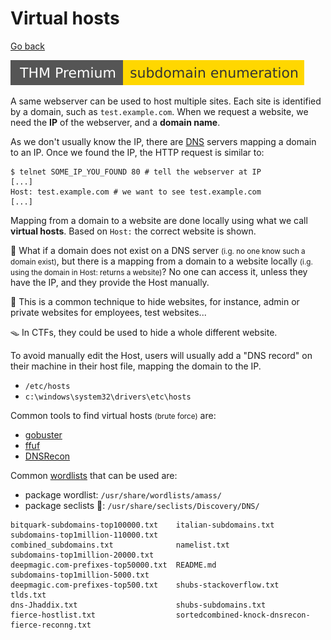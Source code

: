 # Virtual hosts

[Go back](../index.md)

[![subdomainenumeration](../../../_badges/thmp/subdomainenumeration.svg)](https://tryhackme.com/room/subdomainenumeration)

<div class="row row-cols-md-2"><div>

A same webserver can be used to host multiple sites. Each site is identified by a domain, such as `test.example.com`. When we request a website, we need the **IP** of the webserver, and a **domain name**.

As we don't usually know the IP, there are [DNS](/operating-systems/networking/protocols/dns.md) servers mapping a domain to an IP. Once we found the IP, the HTTP request is similar to:

```bash!
$ telnet SOME_IP_YOU_FOUND 80 # tell the webserver at IP
[...]
Host: test.example.com # we want to see test.example.com
[...]
```

Mapping from a domain to a website are done locally using what we call **virtual hosts**. Based on `Host:` the correct website is shown.

🤔 What if a domain does not exist on a DNS server <small>(i.g. no one know such a domain exist)</small>, but there is a mapping from a domain to a website locally <small>(i.g. using the domain in Host: returns a website)</small>? No one can access it, unless they have the IP, and they provide the Host manually.

🎁 This is a common technique to hide websites, for instance, admin or private websites for employees, test websites...

🪤 In CTFs, they could be used to hide a whole different website.
</div><div>

To avoid manually edit the Host, users will usually add a "DNS record" on their machine in their host file, mapping the domain to the IP.

* `/etc/hosts`
* `c:\windows\system32\drivers\etc\hosts`

Common tools to find virtual hosts <small>(brute force)</small> are:

* [gobuster](../tools/gobuster.md#vhost-brute-force)
* [ffuf](../tools/ffuf.md#vhost-brute-force)
* [DNSRecon](../tools/dnsrecon.md)

Common [wordlists](/cybersecurity/red-team/_knowledge/index.md#wordlists-) that can be used are:

* package wordlist: `/usr/share/wordlists/amass/`
* package seclists 📌: `/usr/share/seclists/Discovery/DNS/`

```            
bitquark-subdomains-top100000.txt    italian-subdomains.txt                            subdomains-top1million-110000.txt
combined_subdomains.txt              namelist.txt                                      subdomains-top1million-20000.txt
deepmagic.com-prefixes-top50000.txt  README.md                                         subdomains-top1million-5000.txt
deepmagic.com-prefixes-top500.txt    shubs-stackoverflow.txt                           tlds.txt
dns-Jhaddix.txt                      shubs-subdomains.txt
fierce-hostlist.txt                  sortedcombined-knock-dnsrecon-fierce-reconng.txt
```

</div></div>